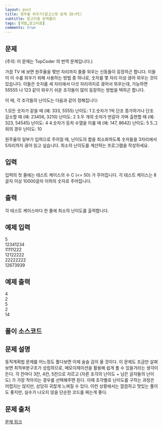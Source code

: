```yaml
---
layout: post
title: 원주율 외우기(알고스팟 문제 ID:PI)
subtitle: 알고리즘 문제풀이
tags: [개발,알고리즘]
comments: true
---    
```


## 문제
(주의: 이 문제는 TopCoder 의 번역 문제입니다.)

가끔 TV 에 보면 원주율을 몇만 자리까지 줄줄 외우는 신동들이 등장하곤 합니다. 이들이 이 수를 외우기 위해 사용하는 방법 중 하나로, 숫자를 몇 자리 이상 끊어 외우는 것이 있습니다. 이들은 숫자를 세 자리에서 다섯 자리까지로 끊어서 외우는데, 가능하면 55555 나 123 같이 외우기 쉬운 조각들이 많이 등장하는 방법을 택하곤 합니다.

이 때, 각 조각들의 난이도는 다음과 같이 정해집니다:

1.모든 숫자가 같을 때 (예: 333, 5555) 난이도: 1
2.숫자가 1씩 단조 증가하거나 단조 감소할 때 (예: 23456, 3210) 난이도: 2
3.두 개의 숫자가 번갈아 가며 출현할 때 (예: 323, 54545) 난이도: 4
4.숫자가 등차 수열을 이룰 때 (예: 147, 8642) 난이도: 5
5.그 외의 경우 난이도: 10

원주율의 일부가 입력으로 주어질 때, 난이도의 합을 최소화하도록 숫자들을 3자리에서 5자리까지 끊어 읽고 싶습니다. 최소의 난이도를 계산하는 프로그램을 작성하세요.
## 입력

입력의 첫 줄에는 테스트 케이스의 수 C (<= 50) 가 주어집니다. 각 테스트 케이스는 8글자 이상 10000글자 이하의 숫자로 주어집니다.

## 출력

각 테스트 케이스마다 한 줄에 최소의 난이도를 출력합니다.

## 예제 입력

5   
12341234   
11111222   
12122222   
22222222   
12673939   
## 예제 출력
4  
2  
5  
2  
14  
## 풀이 소스코드  
<script src="https://gist.github.com/overflow218/88bd98dfbab8a768b104130cb82a9f9b.js"></script>
## 문제 설명
동적계획법 문제를 어느정도 풀다보면 이제 슬슬 감이 올 것이다. 이 문제도 조금만 살펴보면 최적부분구조가 성립하므로, 메모이제이션을 활용해 쉽게 풀 수 있을거라는 생각이 든다. 
각 칸마다 3칸, 4칸, 5칸으로 자르고 (자른 조각의 난이도 + 남은 글자들의 난이도) 가 가장 작아지는 경우를 선택해주면 된다. 이때 조각별로 난이도를 구하는 과정은 어렵지는 않지만, 상당히 귀찮게 느껴질 수 있다. 
이런 상황에서는 깔끔하고 멋있는 풀이도 좋지만, 실수가 나오지 않을 단순한 코드를 짜는게 좋다. 
## 문제 출처  

<a href="https://www.algospot.com/judge/problem/read/PI"> 문제 링크 </a>
